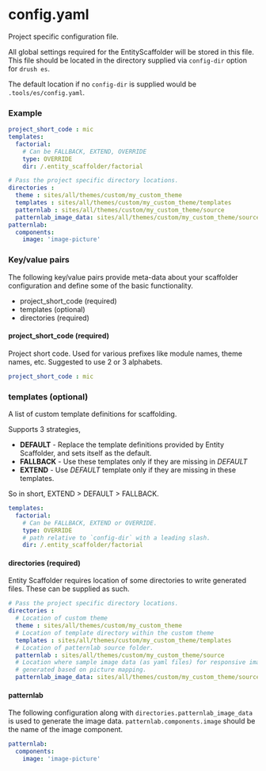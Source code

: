 # config.yaml

Project specific configuration file.

All global settings required for the EntityScaffolder will be stored in this file. This file should be located in the directory supplied via `config-dir` option for `drush es`.

The default location if no `config-dir` is supplied would be `.tools/es/config.yaml`.

### Example

```yaml
project_short_code : mic
templates:
  factorial:
    # Can be FALLBACK, EXTEND, OVERRIDE
    type: OVERRIDE
    dir: /.entity_scaffolder/factorial

# Pass the project specific directory locations.
directories :
  theme : sites/all/themes/custom/my_custom_theme
  templates : sites/all/themes/custom/my_custom_theme/templates
  patternlab : sites/all/themes/custom/my_custom_theme/source
  patternlab_image_data: sites/all/themes/custom/my_custom_theme/source/_patterns/01-atoms/image-picture
patternlab:
  components:
    image: 'image-picture'
```

### Key/value pairs

The following key/value pairs provide meta-data about your scaffolder configuration and define some of the basic functionality.

- project_short_code (required)
- templates (optional)
- directories (required)

#### project_short_code (required)

Project short code. Used for various prefixes like module names, theme names, etc. Suggested to use 2 or 3 alphabets.

```yaml
project_short_code : mic
```

### templates (optional)

A list of custom template definitions for scaffolding.

Supports 3 strategies,

- **DEFAULT** - Replace the template definitions provided by Entity Scaffolder, and sets itself as the default.
- **FALLBACK** - Use these templates only if they are missing in *DEFAULT*
- **EXTEND** - Use *DEFAULT* template only if they are missing in these templates.

So in short, EXTEND > DEFAULT > FALLBACK.

```yaml
templates:
  factorial:
    # Can be FALLBACK, EXTEND or OVERRIDE.
    type: OVERRIDE
    # path relative to `config-dir` with a leading slash.
    dir: /.entity_scaffolder/factorial
```

#### directories (required)

Entity Scaffolder requires location of some directories to write generated files.
These can be supplied as such.

```yaml
# Pass the project specific directory locations.
directories :
  # Location of custom theme
  theme : sites/all/themes/custom/my_custom_theme
  # Location of template directory within the custom theme
  templates : sites/all/themes/custom/my_custom_theme/templates
  # Location of patternlab source folder.
  patternlab : sites/all/themes/custom/my_custom_theme/source
  # Location where sample image data (as yaml files) for responsive image will be
  # generated based on picture mapping.
  patternlab_image_data: sites/all/themes/custom/my_custom_theme/source/_patterns/01-atoms/image-picture
```

#### patternlab
The following configuration along with `directories.patternlab_image_data` is used to generate the image data. `patternlab.components.image` should be the name of the image component.

```yaml
patternlab:
  components:
    image: 'image-picture'
```
